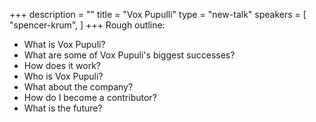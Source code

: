 +++
description = ""
title = "Vox Pupulli"
type = "new-talk"
speakers = [
        "spencer-krum",
]
+++
Rough outline:
* What is Vox Pupuli?
* What are some of Vox Pupuli's biggest successes?
* How does it work?
* Who is Vox Pupuli?
* What about the company?
* How do I become a contributor?
* What is the future?